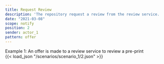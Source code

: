 ```yaml
---
title: Request Review
description: 'The repository request a review from the review service. '
date: "2021-03-08"
scope: notify
position: 2
sender: actor_1
pattern: offer
---
```


<div class="json-caption">Example 1: An offer is made to a review service to review a pre-print</div>
{{< load_json "/scenarios/scenario_1/2.json" >}}